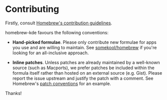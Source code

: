 # Contributing

Firstly, consult [Homebrew's contribution guidelines][homebrew].

homebrew-kde favours the following conventions:

* **Hand-picked formulae**. Please only contribute new formulae for apps you use
  and are willing to maintain. See [somekool/homebrew][somekool] if you're
  looking for an all-inclusive approach.

* **Inline patches**. Unless patches are already maintained by a well-known
  source (such as Macports), we prefer patches be included within the formula
  itself rather than hosted on an external source (e.g. Gist). Please report the
  issue upstream and justify the patch with a comment. See Homebrew's [patch
  conventions][patch] for an example.

Thanks!

[homebrew]: https://github.com/Homebrew/homebrew/blob/master/CONTRIBUTING.md
[somekool]: https://github.com/somekool/homebrew
[patch]: https://github.com/Homebrew/homebrew/wiki/Formula-Cookbook#patches
